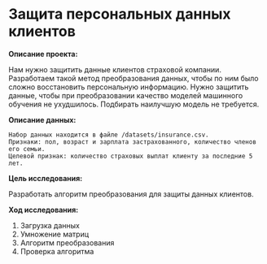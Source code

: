 # Защита персональных данных клиентов

**Описание проекта:**
    
Нам нужно защитить данные клиентов страховой компании. Разработаем такой метод преобразования данных, чтобы по ним было сложно восстановить персональную информацию.
Нужно защитить данные, чтобы при преобразовании качество моделей машинного обучения не ухудшилось. Подбирать наилучшую модель не требуется.

**Описание данных:**
    
    Набор данных находится в файле /datasets/insurance.csv.
    Признаки: пол, возраст и зарплата застрахованного, количество членов его семьи.
    Целевой признак: количество страховых выплат клиенту за последние 5 лет.
    
**Цель исследования:**
    
Разработать алгоритм преобразования для защиты данных клиентов.

**Ход исследования:**

1. Загрузка данных
2. Умножение матриц
3. Алгоритм преобразования
4. Проверка алгоритма
